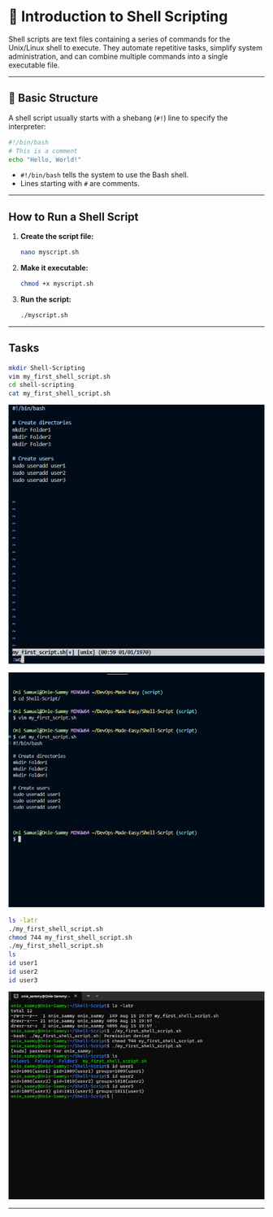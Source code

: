 # 🐚 Introduction to Shell Scripting

Shell scripts are text files containing a series of commands for the Unix/Linux shell to execute. They automate repetitive tasks, simplify system administration, and can combine multiple commands into a single executable file.

---

## 📄 Basic Structure

A shell script usually starts with a shebang (`#!`) line to specify the interpreter:

```bash
#!/bin/bash
# This is a comment
echo "Hello, World!"
```

- `#!/bin/bash` tells the system to use the Bash shell.
- Lines starting with `#` are comments.

---

##  How to Run a Shell Script

1. **Create the script file:**
   ```bash
   nano myscript.sh
   ```
2. **Make it executable:**
   ```bash
   chmod +x myscript.sh
   ```
3. **Run the script:**
   ```bash
   ./myscript.sh
   ```

---

## Tasks

```bash
mkdir Shell-Scripting
vim my_first_shell_script.sh
cd shell-scripting
cat my_first_shell_script.sh
```
![script](../ScreenShot/scode.png)

![Show](../ScreenShot/Sscript.png)


```bash 
ls -latr
./my_first_shell_script.sh
chmod 744 my_first_shell_script.sh
./my_first_shell_script.sh
ls
id user1
id user2
id user3
```
![script](../ScreenShot/task2`.png)

---

